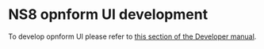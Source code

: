 # NS8 opnform UI development

To develop opnform UI please refer to [this section of the Developer manual](https://nethserver.github.io/ns8-core/ui/modules/#module-ui-development).
